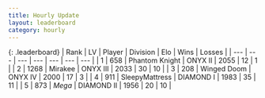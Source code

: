 ```yaml
---
title: Hourly Update
layout: leaderboard
category: hourly
---
```


{: .leaderboard}
| Rank | LV | Player | Division | Elo | Wins | Losses |
| --- | --- | --- | --- | --- | --- | --- |
| <span data-change="1">1</span> | 658 | <span title="ID: 742939">Phantom Knight</span> | ONYX II | <span data-change="35">2055</span> | <span data-change="5">12</span> | <span data-change="1">1</span> |
| <span data-change="-1">2</span> | 1268 | <span title="ID: 416373">Mirakee</span> | ONYX III | <span data-change="0">2033</span> | <span data-change="0">30</span> | <span data-change="0">10</span> |
| <span data-change="0">3</span> | 208 | <span title="ID: 744396">Winged Doom</span> | ONYX IV | <span data-change="0">2000</span> | <span data-change="0">17</span> | <span data-change="0">3</span> |
| <span data-change="0">4</span> | 911 | <span title="ID: 153129">SleepyMattress</span> | DIAMOND I | <span data-change="1">1983</span> | <span data-change="2">35</span> | <span data-change="2">11</span> |
| <span data-change="0">5</span> | 873 | <span title="ID: 651782">_Mega_</span> | DIAMOND II | <span data-change="0">1956</span> | <span data-change="0">20</span> | <span data-change="0">10</span> |